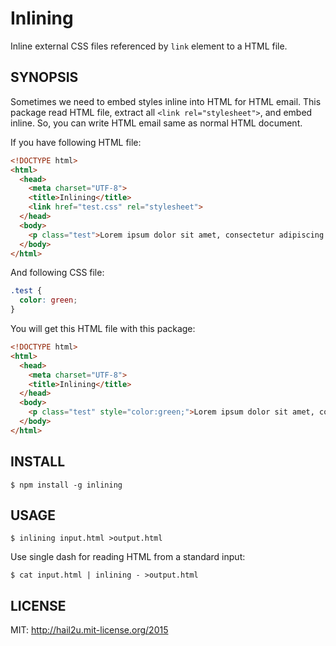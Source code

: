 Inlining
========

Inline external CSS files referenced by `link` element to a HTML file.


SYNOPSIS
--------

Sometimes we need to embed styles inline into HTML for HTML email. This package
read HTML file, extract all `<link rel="stylesheet">`, and embed inline. So, you
can write HTML email same as normal HTML document.

If you have following HTML file:

```html
<!DOCTYPE html>
<html>
  <head>
    <meta charset="UTF-8">
    <title>Inlining</title>
    <link href="test.css" rel="stylesheet">
  </head>
  <body>
    <p class="test">Lorem ipsum dolor sit amet, consectetur adipiscing elit.</p>
  </body>
</html>
```

And following CSS file:

```css
.test {
  color: green;
}
```

You will get this HTML file with this package:

```html
<!DOCTYPE html>
<html>
  <head>
    <meta charset="UTF-8">
    <title>Inlining</title>
  </head>
  <body>
    <p class="test" style="color:green;">Lorem ipsum dolor sit amet, consectetur adipiscing elit.</p>
  </body>
</html>
```


INSTALL
-------

    $ npm install -g inlining


USAGE
-----

    $ inlining input.html >output.html

Use single dash for reading HTML from a standard input:

    $ cat input.html | inlining - >output.html


LICENSE
-------

MIT: http://hail2u.mit-license.org/2015
